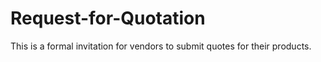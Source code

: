 # Request-for-Quotation
This is a formal invitation for vendors to submit quotes for their products.

